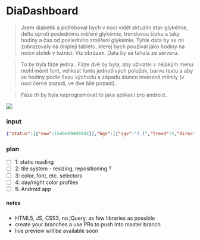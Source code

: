 # DiaDashboard

>Jsem diabetik a potřeboval bych v noci vidět aktuální stav glykémie, deltu oproti poslednímu měření glykémie, trendovou šipku a taky hodiny a čas od posledního změření glykémie. Tyhle data by se mi zobrazovaly na displeji tabletu, kterej bych používal jako hodiny na noční stolek v ložnici. Viz obrázek. Data by se tahala ze serveru.

>To by byla fáze jedna.. Fáze dvě by byla, aby uživatel v nějakým menu mohl měnit font, velikost fontu jednotlivých položek, barvu textu a aby se hodiny podle času východu a západu slunce inverzně měnily (v noci černé pozadí, ve dve bílé pozadí)..

>Fáze tři by byla naprogramovat to jako aplikaci pro android..

![](https://scontent-prg1-1.xx.fbcdn.net/v/t1.15752-0/p280x280/49072138_779223495777273_4552193591732076544_n.png?_nc_cat=102&_nc_ht=scontent-prg1-1.xx&oh=b52272368c82680adeed999ff43592b2&oe=5CBEF680)

### input
```json
{"status":[{"now":1546609408942}],"bgs":[{"sgv":"7.1","trend":5,"direction":"FortyFiveDown","datetime":1546609366000,"bgdelta":"-0.4","battery":"88","iob":"11.14","bwp":"-9.75","bwpo":-9.6,"cob":45}],"cals":[]}
```

### plan
  - [ ] 1: static reading
  - [ ] 2: tile system - resizing, repositioning ?
  - [ ] 3: color, font, etc. selectors
  - [ ] 4: day/night color profiles
  - [ ] 5: Android app

##### notes
  - HTML5, JS, CSS3, no jQuery, as few libraries as possible
  - create your branches a use PRs to push into master branch
  - live preview will be available soon
